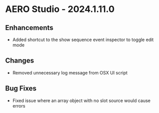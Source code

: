# AERO Studio - 2024.1.11.0

## Enhancements

- Added shortcut to the show sequence event inspector to toggle edit mode

## Changes

- Removed unnecessary log message from OSX UI script

## Bug Fixes

- Fixed issue where an array object with no slot source would cause errors
